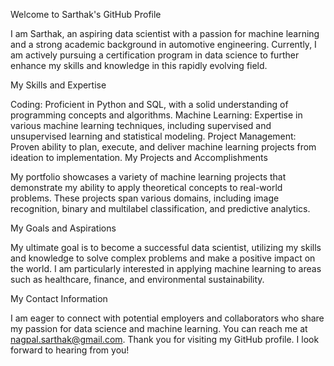 Welcome to Sarthak's GitHub Profile

I am Sarthak, an aspiring data scientist with a passion for machine learning and a strong academic background in automotive engineering. Currently, I am actively pursuing a certification program in data science to further enhance my skills and knowledge in this rapidly evolving field.

My Skills and Expertise

Coding: Proficient in Python and SQL, with a solid understanding of programming concepts and algorithms.
Machine Learning: Expertise in various machine learning techniques, including supervised and unsupervised learning and statistical modeling.
Project Management: Proven ability to plan, execute, and deliver machine learning projects from ideation to implementation.
My Projects and Accomplishments

My portfolio showcases a variety of machine learning projects that demonstrate my ability to apply theoretical concepts to real-world problems. These projects span various domains, including image recognition, binary and multilabel classification, and predictive analytics.

My Goals and Aspirations

My ultimate goal is to become a successful data scientist, utilizing my skills and knowledge to solve complex problems and make a positive impact on the world. I am particularly interested in applying machine learning to areas such as healthcare, finance, and environmental sustainability.

My Contact Information

I am eager to connect with potential employers and collaborators who share my passion for data science and machine learning. You can reach me at nagpal.sarthak@gmail.com.
Thank you for visiting my GitHub profile. I look forward to hearing from you!

<!---
SarthakNagpal/SarthakNagpal is a ✨ special ✨ repository because its `README.md` (this file) appears on your GitHub profile.
You can click the Preview link to take a look at your changes.
--->
